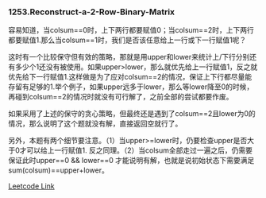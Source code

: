 ### 1253.Reconstruct-a-2-Row-Binary-Matrix

容易知道，当colsum==0时，上下两行都要赋值0；当colsum==2时，上下两行都要赋值1.那么当colsum==1时，我们是否该任意给上一行或下一行赋值1呢？

这时有一个比较保守但有效的策略，那就是用upper和lower来统计上/下行分别还有多少个1还没有被使用。如果upper>lower，那么就优先给上一行赋值1，反之就优先给下一行赋值1.这样做是为了应对colsum==2的情况，保证上下行都尽量能存留有足够的1.举个例子，如果upper远多于lower，那么等lower降至0的时候，再碰到colsum==2的情况时就没有可行解了，之前全部的尝试都要作废。

如果采用了上述的保守的贪心策略，但最终还是遇到了colsum==2且lower为0的情况，那么说明了这个题就没有解，直接返回空就行了。

另外，本题有两个细节要注意。（1）当upper>=lower时，仍要检查upper是否大于0才可以给上一行赋值1. 反之同理。（2）当colsum全部走过一遍之后，仍需要保证此时upper==0 && lower==0 才能说明有解，也就是说初始状态下需要满足sum(colsum)==upper+lower。


[Leetcode Link](https://leetcode.com/problems/reconstruct-a-2-row-binary-matrix)